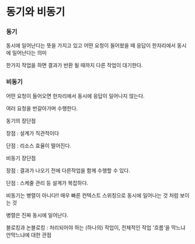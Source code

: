 # 동기와 비동기

### 동기

동시에 일어난다는 뜻을 가지고 있고 어떤 요청이 들어왔을 때 응답이 한자리에서 동시에 일어난다는 의미

한가지 작업을 하면 결과가 반환 될 때까지 다른 작업이 대기한다.

### 비동기

어떤 요청이 들어오면 한자리에서 동시에 응답이 일어나지 않는다.

여러 요청을 번갈아가며 수행한다.

동기의 장단점

장점 : 설계가 직관적이다

단점 : 리소스 효율이 떨어진다.

비동기 장단점

장점 : 결과가 나오기 전에 다른작업을 함께 수행할 수 있다.

단점 : 스케줄 관리 등 설계가 복잡하다.

비동기는 병렬이 아니다!! 매우 빠른 컨텍스트 스위칭으로 동시에 일어나는 것 처럼 보이는 것

병렬은 진짜 동시에 일어난다.

 블로킹과 논블로킹 : 처리되어야 하는 (하나의) 작업이, 전체적인 작업 '흐름'을 막느냐 안막느냐에 대한 관점
